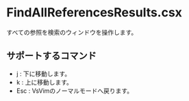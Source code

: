 FindAllReferencesResults.csx
===

すべての参照を検索のウィンドウを操作します。  

## サポートするコマンド

- j : 下に移動します。
- k : 上に移動します。
- Esc : VsVimのノーマルモードへ戻ります。

